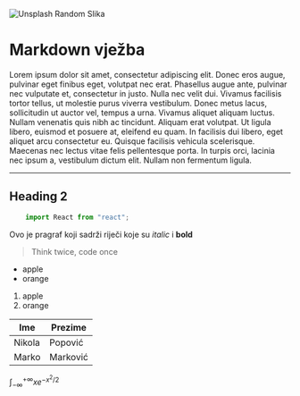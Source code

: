 ![Unsplash Random Slika](https://images.unsplash.com/photo-1638059185188-80683963aa83?crop=entropy\u0026cs=tinysrgb\u0026fit=max\u0026fm=jpg\u0026ixid=MnwyODAwNTd8MHwxfHJhbmRvbXx8fHx8fHx8fDE2Mzg1MzI3MjE\u0026ixlib=rb-1.2.1\u0026q=80\u0026w=400)

# Markdown vježba

Lorem ipsum dolor sit amet, consectetur adipiscing elit. Donec eros augue, pulvinar eget finibus eget, volutpat nec erat. Phasellus augue ante, pulvinar nec vulputate et, consectetur in justo. Nulla nec velit dui. Vivamus facilisis tortor tellus, ut molestie purus viverra vestibulum. Donec metus lacus, sollicitudin ut auctor vel, tempus a urna. Vivamus aliquet aliquam luctus. Nullam venenatis quis nibh ac tincidunt. Aliquam erat volutpat. Ut ligula libero, euismod et posuere at, eleifend eu quam. In facilisis dui libero, eget aliquet arcu consectetur eu. Quisque facilisis vehicula scelerisque. Maecenas nec lectus vitae felis pellentesque porta. In turpis orci, lacinia nec ipsum a, vestibulum dictum elit. Nullam non fermentum ligula.

---

## Heading 2

```javascript
    import React from "react";
```

Ovo je pragraf koji sadrži riječi koje su _italic_  i **bold**

> Think twice, code once

* apple
* orange

1. apple 
1. orange

| Ime | Prezime |
| --- | ------- |
| Nikola | Popović  |
| Marko  | Marković |

$\int_{-\infty}^{+\infty}xe^{-x^2/2}$

